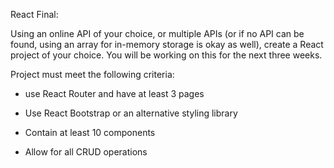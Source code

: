 
React Final:


Using an online API of your choice, or multiple APIs (or if no API can be found, using an array for in-memory storage is okay as well), create a React project of your choice. You will be working on this for the next three weeks.  

Project must meet the following criteria: 

- use React Router and have at least 3 pages 

- Use React Bootstrap or an alternative styling library 

- Contain at least 10 components 

- Allow for all CRUD operations 